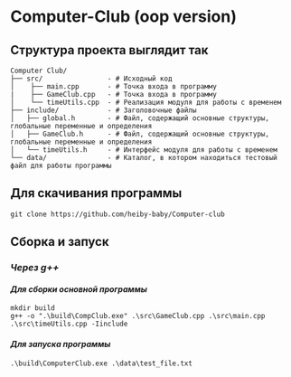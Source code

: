# Computer-Club (oop version)

## Структура проекта выглядит так

    Computer Club/
    ├── src/                - # Исходный код
    │    ├── main.cpp       - # Точка входа в программу
    |    ├── GameClub.cpp   - # Точка входа в программу
    │    └── timeUtils.cpp  - # Реализация модуля для работы с временем
    ├── include/            - # Заголовочные файлы
    │   ├── global.h        - # Файл, содержащий основные структуры, глобальные переменные и определения
    │   ├── GameClub.h      - # Файл, содержащий основные структуры, глобальные переменные и определения
    │   └── timeUtils.h     - # Интерфейс модуля для работы с временем
    └── data/               - # Каталог, в котором находиться тестовый файл для работы программы 

## Для скачивания программы

    git clone https://github.com/heiby-baby/Computer-club

## Cборка и запуск

### *Через g++*

#### *Для сборки основной программы*

    mkdir build
    g++ -o ".\build\CompClub.exe" .\src\GameClub.cpp .\src\main.cpp .\src\timeUtils.cpp -Iinclude

#### *Для запуска программы*

    .\build\ComputerClub.exe .\data\test_file.txt